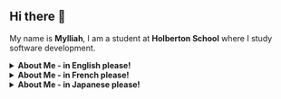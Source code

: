 ## Hi there 👋

My name is **Mylliah**, I am a student at **Holberton School** where I study software development. 

<details>
  <summary><b>About Me - in English please!</b></summary>

### 🔻 My skills

- **Languages & Databases:**  
<p>
  <img src="https://img.shields.io/badge/C-00599C?style=flat-square&logo=c&logoColor=white"/>
  <img src="https://img.shields.io/badge/Python-3776AB?style=flat-square&logo=python&logoColor=white"/>
  <img src="https://img.shields.io/badge/Bash-4EAA25?style=flat-square&logo=gnu-bash&logoColor=white"/>
  <img src="https://img.shields.io/badge/SQL-003B57?style=flat-square&logo=mysql&logoColor=white"/>
  <img src="https://img.shields.io/badge/SQLite-003B57?style=flat-square&logo=sqlite&logoColor=white"/>
  <img src="https://img.shields.io/badge/MySQL-4479A1?style=flat-square&logo=mysql&logoColor=white"/>
  <img src="https://img.shields.io/badge/MongoDB-47A248?style=flat-square&logo=mongodb&logoColor=white"/>
</p>


- **Web:**  
<p>
  <img src="https://img.shields.io/badge/HTML5-E34F26?style=flat-square&logo=html5&logoColor=white"/>
  <img src="https://img.shields.io/badge/CSS3-1572B6?style=flat-square&logo=css3&logoColor=white"/>
  <img src="https://img.shields.io/badge/JavaScript-F7DF1E?style=flat-square&logo=javascript&logoColor=black"/>
</p>


 ### 🔻 OS & Tools

- **Operating Systems:**  <img src="https://img.shields.io/badge/Windows-0078D6?style=flat-square&logo=windows&logoColor=white"/> <img src="https://img.shields.io/badge/Linux-FCC624?style=flat-square&logo=linux&logoColor=black"/> <img src="https://img.shields.io/badge/macOS-999999?style=flat-square&logo=apple&logoColor=white"/>

- **Versions Control Tools:**  <img src="https://img.shields.io/badge/Git-F05032?style=flat-square&logo=git&logoColor=white"/> <img src="https://img.shields.io/badge/GitHub-181717?style=flat-square&logo=github&logoColor=white"/>

- **Editors & IDEs:**  <img src="https://img.shields.io/badge/VSCode-0078D4?style=flat-square&logo=visual-studio-code&logoColor=white"/> <img src="https://img.shields.io/badge/IntelliJ-000000?style=flat-square&logo=intellij-idea&logoColor=white"/>

- **Frameworks & Libraries:**  <img src="https://img.shields.io/badge/Django-092E20?style=flat-square&logo=django&logoColor=white"/> <img src="https://img.shields.io/badge/Flask-000000?style=flat-square&logo=flask&logoColor=white"/> <img src="https://img.shields.io/badge/Jinja-B41717?style=flat-square&logo=jinja&logoColor=white"/> <img src="https://img.shields.io/badge/SQLAlchemy-D71F00?style=flat-square&logo=databricks&logoColor=white"/>

### 🔻 Where to find me

[![Github](https://img.shields.io/badge/GitHub-181717?style=flat-square&logo=github&logoColor=white)](https://github.com/Mylliah)
[![LinkedIn](https://img.shields.io/badge/LinkedIn-0077B5?style=flat-square&logo=linkedin&logoColor=white)](https://www.linkedin.com/in/myriam-mezhoud-aa01a2358/)


### 🔻 What I'm currently learning

- 🌱 Exploring **cybersecurity**
- 🔐 Deepening my knowledge in **C** and **Python**  
- 🗄️ Practicing with **databases** (SQL, MongoDB, SQLAlchemy)  
- 🌍 Improving my **web development skills** (Flask, Django, APIs)  


### 🔻 My hobbies / Fun fact

- 🎮 Playing video games  
- 📖 Reading about **new technologies** and especially **cybersecurity**  
- 🎨 Drawing and sketching
- 🇯🇵  Learning about **Japanese language & culture**


### 🔻 Motto & Quotes

- 🔐 *"An ounce of prevention is worth a pound of cure."* — Benjamin Franklin
- 👂 *"The quieter you become, the more you are able to hear."* (applied to cybersecurity vigilance)
- 🤝 *"Talent wins games, but teamwork wins championships."* — Michael Jordan

</details>


<details>
  <summary><b>About Me - in French please!</b></summary>

### 🔻 Mes compétences

- **Langages & Bases de données :**  
<p>
  <img src="https://img.shields.io/badge/C-00599C?style=flat-square&logo=c&logoColor=white"/>
  <img src="https://img.shields.io/badge/Python-3776AB?style=flat-square&logo=python&logoColor=white"/>
  <img src="https://img.shields.io/badge/Bash-4EAA25?style=flat-square&logo=gnu-bash&logoColor=white"/>
  <img src="https://img.shields.io/badge/SQL-003B57?style=flat-square&logo=mysql&logoColor=white"/>
  <img src="https://img.shields.io/badge/SQLite-003B57?style=flat-square&logo=sqlite&logoColor=white"/>
  <img src="https://img.shields.io/badge/MySQL-4479A1?style=flat-square&logo=mysql&logoColor=white"/>
  <img src="https://img.shields.io/badge/MongoDB-47A248?style=flat-square&logo=mongodb&logoColor=white"/>
</p>


- **Web :**  
<p>
  <img src="https://img.shields.io/badge/HTML5-E34F26?style=flat-square&logo=html5&logoColor=white"/>
  <img src="https://img.shields.io/badge/CSS3-1572B6?style=flat-square&logo=css3&logoColor=white"/>
  <img src="https://img.shields.io/badge/JavaScript-F7DF1E?style=flat-square&logo=javascript&logoColor=black"/>
</p>


### 🔻 OS & Outils

- **Systèmes d’exploitation :**  <img src="https://img.shields.io/badge/Windows-0078D6?style=flat-square&logo=windows&logoColor=white"/> <img src="https://img.shields.io/badge/Linux-FCC624?style=flat-square&logo=linux&logoColor=black"/> <img src="https://img.shields.io/badge/macOS-999999?style=flat-square&logo=apple&logoColor=white"/>

- **Outils de versioning :**  <img src="https://img.shields.io/badge/Git-F05032?style=flat-square&logo=git&logoColor=white"/> <img src="https://img.shields.io/badge/GitHub-181717?style=flat-square&logo=github&logoColor=white"/>

- **Éditeurs & IDEs :**  <img src="https://img.shields.io/badge/VSCode-0078D4?style=flat-square&logo=visual-studio-code&logoColor=white"/> <img src="https://img.shields.io/badge/IntelliJ-000000?style=flat-square&logo=intellij-idea&logoColor=white"/>

- **Frameworks & Librairies :**  <img src="https://img.shields.io/badge/Django-092E20?style=flat-square&logo=django&logoColor=white"/> <img src="https://img.shields.io/badge/Flask-000000?style=flat-square&logo=flask&logoColor=white"/> <img src="https://img.shields.io/badge/Jinja-B41717?style=flat-square&logo=jinja&logoColor=white"/> <img src="https://img.shields.io/badge/SQLAlchemy-D71F00?style=flat-square&logo=databricks&logoColor=white"/>


### 🔻 Où me trouver

[![Github](https://img.shields.io/badge/GitHub-181717?style=flat-square&logo=github&logoColor=white)](https://github.com/Mylliah)
[![LinkedIn](https://img.shields.io/badge/LinkedIn-0077B5?style=flat-square&logo=linkedin&logoColor=white)](https://www.linkedin.com/in/myriam-mezhoud-aa01a2358/)


### 🔻 Ce que j’apprends en ce moment

- 🌱 Découvrir la **cybersécurité**  
- 🔐 Approfondir mes connaissances en **C** et **Python**  
- 🗄️ Pratiquer avec les **bases de données** (SQL, MongoDB, SQLAlchemy)  
- 🌍 Améliorer mes compétences en **développement web** (Flask, Django, APIs)  


### 🔻 Mes hobbies

- 🎮 Jouer aux jeux vidéo  
- 📖 Lire sur les **nouvelles technologies** et surtout la **cybersécurité**  
- 🎨 Faire du dessin  
- 🇯🇵 Apprendre la **langue et la culture japonaises**


### 🔻 Devises & Citations  

- 🔐 *« Mieux vaut prévenir que guérir. »* — Benjamin Franklin  
- 👂 *« Plus tu deviens silencieux, plus tu es capable d'entendre. »*  (appliqué à la vigilance en cybersécurité)
- 🤝 *« Le talent fait gagner des matchs, mais le travail d’équipe fait gagner des championnats. »* — Michael Jordan  


</details>


<details>
  <summary><b>About Me - in Japanese please!</b></summary>

### 🔻 スキル

- **言語とデータベース:**  
<p>
  <img src="https://img.shields.io/badge/C-00599C?style=flat-square&logo=c&logoColor=white"/>
  <img src="https://img.shields.io/badge/Python-3776AB?style=flat-square&logo=python&logoColor=white"/>
  <img src="https://img.shields.io/badge/Bash-4EAA25?style=flat-square&logo=gnu-bash&logoColor=white"/>
  <img src="https://img.shields.io/badge/SQL-003B57?style=flat-square&logo=mysql&logoColor=white"/>
  <img src="https://img.shields.io/badge/SQLite-003B57?style=flat-square&logo=sqlite&logoColor=white"/>
  <img src="https://img.shields.io/badge/MySQL-4479A1?style=flat-square&logo=mysql&logoColor=white"/>
  <img src="https://img.shields.io/badge/MongoDB-47A248?style=flat-square&logo=mongodb&logoColor=white"/>
</p>


- **ウェブ:**  
<p>
  <img src="https://img.shields.io/badge/HTML5-E34F26?style=flat-square&logo=html5&logoColor=white"/>
  <img src="https://img.shields.io/badge/CSS3-1572B6?style=flat-square&logo=css3&logoColor=white"/>
  <img src="https://img.shields.io/badge/JavaScript-F7DF1E?style=flat-square&logo=javascript&logoColor=black"/>
</p>


### 🔻 OS とツール

- **オペレーティングシステム:**  
<p>
  <img src="https://img.shields.io/badge/Windows-0078D6?style=flat-square&logo=windows&logoColor=white"/>
  <img src="https://img.shields.io/badge/Linux-FCC624?style=flat-square&logo=linux&logoColor=black"/>
  <img src="https://img.shields.io/badge/macOS-999999?style=flat-square&logo=apple&logoColor=white"/>
</p>

- **バージョン管理ツール:**  <img src="https://img.shields.io/badge/Windows-0078D6?style=flat-square&logo=windows&logoColor=white"/> <img src="https://img.shields.io/badge/Linux-FCC624?style=flat-square&logo=linux&logoColor=black"/> <img src="https://img.shields.io/badge/macOS-999999?style=flat-square&logo=apple&logoColor=white"/>

- **エディタと IDE:**  <img src="https://img.shields.io/badge/Git-F05032?style=flat-square&logo=git&logoColor=white"/> <img src="https://img.shields.io/badge/GitHub-181717?style=flat-square&logo=github&logoColor=white"/>

- **フレームワークとライブラリ:**  <img src="https://img.shields.io/badge/Django-092E20?style=flat-square&logo=django&logoColor=white"/> <img src="https://img.shields.io/badge/Flask-000000?style=flat-square&logo=flask&logoColor=white"/> <img src="https://img.shields.io/badge/Jinja-B41717?style=flat-square&logo=jinja&logoColor=white"/> <img src="https://img.shields.io/badge/SQLAlchemy-D71F00?style=flat-square&logo=databricks&logoColor=white"/>


### 🔻 連絡先

[![Github](https://img.shields.io/badge/GitHub-181717?style=flat-square&logo=github&logoColor=white)](https://github.com/Mylliah)
[![LinkedIn](https://img.shields.io/badge/LinkedIn-0077B5?style=flat-square&logo=linkedin&logoColor=white)](https://www.linkedin.com/in/myriam-mezhoud-aa01a2358/)


### 🔻 現在学んでいること

- 🌱 **サイバーセキュリティ** を探求する  
- 🔐 **C 言語** と **Python** の知識を深める  
- 🗄️ **データベース**（SQL, MongoDB, SQLAlchemy）を実践する  
- 🌍 **ウェブ開発スキル** を向上させる（Flask, Django, API）  


### 🔻 趣味

- 🎮 ビデオゲームを遊ぶ  
- 📖 **新しい技術**、特に **サイバーセキュリティ** を読む  
- 🎨 絵を描く  
- 🇯🇵  **日本語と日本文化** を学ぶ  


### 🔻 座右の銘と引用

- 🔐 *"An ounce of prevention is worth a pound of cure."* — Benjamin Franklin  
- 👂 *"The quieter you become, the more you are able to hear."* （サイバーセキュリティ警戒に適用）
- 🤝 *"Talent wins games, but teamwork wins championships."* — Michael Jordan  

</details>
